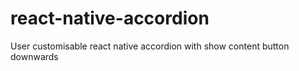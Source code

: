 # react-native-accordion
User customisable react native accordion with show content button downwards
